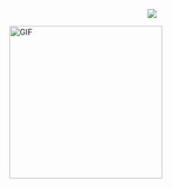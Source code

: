 <!--
<img align="right" height="150rem" alt="GIF" src="https://media4.giphy.com/media/RbDKaczqWovIugyJmW/200w.webp?cid=ecf05e47yrznhyd4w1cnwbe3hlilpmls3c0mrsymhdzmzp5z&rid=200w.webp" /> 
-->
  <p align="center">
  <a href="https://github.com/fairyland0926">
    <img src="https://readme-typing-svg.herokuapp.com/?lines=Introduccion+a+la+Forensia+Digital&font=Courier+New&center=true&width=650&height=120&color=00FF00&vCenter=true&size=45">
  </a>
</p>


<img align="center" height="270px" alt="GIF" src="https://media.giphy.com/media/CVtNe84hhYF9u/giphy.gif" />
